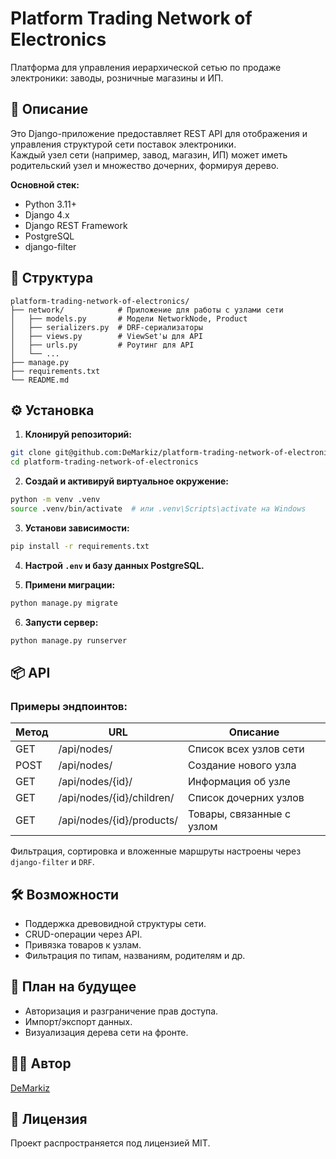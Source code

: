 # Platform Trading Network of Electronics

Платформа для управления иерархической сетью по продаже электроники: заводы, розничные магазины и ИП.
## 🚀 Описание
Это Django-приложение предоставляет REST API для отображения и управления структурой сети поставок электроники.  
Каждый узел сети (например, завод, магазин, ИП) может иметь родительский узел и множество дочерних, формируя дерево.

**Основной стек:**
- Python 3.11+
- Django 4.x
- Django REST Framework
- PostgreSQL
- django-filter

## 📁 Структура
```
platform-trading-network-of-electronics/
├── network/            # Приложение для работы с узлами сети
│   ├── models.py       # Модели NetworkNode, Product
│   ├── serializers.py  # DRF-сериализаторы
│   ├── views.py        # ViewSet'ы для API
│   ├── urls.py         # Роутинг для API
│   └── ...
├── manage.py
├── requirements.txt
└── README.md
```

## ⚙️ Установка
1. **Клонируй репозиторий:**
```bash
git clone git@github.com:DeMarkiz/platform-trading-network-of-electronics.git
cd platform-trading-network-of-electronics
```

2. **Создай и активируй виртуальное окружение:**
```bash
python -m venv .venv
source .venv/bin/activate  # или .venv\Scripts\activate на Windows
```

3. **Установи зависимости:**
```bash
pip install -r requirements.txt
```

4. **Настрой `.env` и базу данных PostgreSQL.**

5. **Примени миграции:**
```bash
python manage.py migrate
```

6. **Запусти сервер:**
```bash
python manage.py runserver
```

## 📦 API
### Примеры эндпоинтов:
| Метод | URL | Описание |
|-------|-----|----------|
| GET   | /api/nodes/            | Список всех узлов сети |
| POST  | /api/nodes/            | Создание нового узла |
| GET   | /api/nodes/{id}/       | Информация об узле |
| GET   | /api/nodes/{id}/children/ | Список дочерних узлов |
| GET   | /api/nodes/{id}/products/ | Товары, связанные с узлом |

Фильтрация, сортировка и вложенные маршруты настроены через `django-filter` и `DRF`.

## 🛠️ Возможности
- Поддержка древовидной структуры сети.
- CRUD-операции через API.
- Привязка товаров к узлам.
- Фильтрация по типам, названиям, родителям и др.

## 📌 План на будущее
- Авторизация и разграничение прав доступа.
- Импорт/экспорт данных.
- Визуализация дерева сети на фронте.

## 🧑‍💻 Автор
[DeMarkiz](https://github.com/DeMarkiz)

## 📝 Лицензия
Проект распространяется под лицензией MIT.
